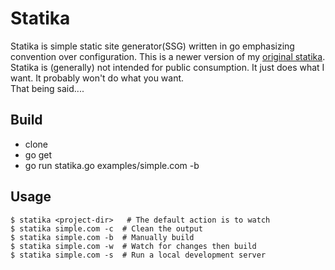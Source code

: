 # Statika

Statika is simple static site generator(SSG) written in go emphasizing convention over configuration.  This is a newer version of my [original statika](https://github.com/jeffsmithdev/statika).
Statika is (generally) not intended for public consumption.  It just does what I want.  It probably won't do what you want.  
That being said....

## Build

* clone
* go get
* go run statika.go examples/simple.com -b

## Usage

```shell
$ statika <project-dir>   # The default action is to watch
$ statika simple.com -c  # Clean the output
$ statika simple.com -b  # Manually build
$ statika simple.com -w  # Watch for changes then build
$ statika simple.com -s  # Run a local development server
```